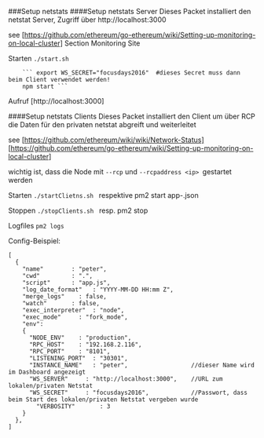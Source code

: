 ###Setup netstats
####Setup netstats Server
Dieses Packet installiert den netstat Server, Zugriff über http://localhost:3000

see
[https://github.com/ethereum/go-ethereum/wiki/Setting-up-monitoring-on-local-cluster]
    Section Monitoring Site
    
    
Starten
```./start.sh ```

        ``` export WS_SECRET="focusdays2016"  #dieses Secret muss dann beim Client verwendet werden!
        npm start ```
        
        
Aufruf
[http://localhost:3000]

####Setup netstats Clients
Dieses Packet installiert den Client um über RCP die Daten für den privaten netstat abgreift und weiterleitet

see 
[https://github.com/ethereum/wiki/wiki/Network-Status]
[https://github.com/ethereum/go-ethereum/wiki/Setting-up-monitoring-on-local-cluster]


wichtig ist, dass die Node mit ```--rcp``` und ```--rcpaddress <ip> ```gestartet werden

Starten 
```./startClietns.sh ```
respektive pm2 start app-<name>.json

Stoppen
```./stopClients.sh ```
resp. pm2 stop <name>

Logfiles
```pm2 logs ```


Config-Beispiel:
``` 
[
  {
    "name"        : "peter",
    "cwd"         : ".",
    "script"      : "app.js",
    "log_date_format"   : "YYYY-MM-DD HH:mm Z",
    "merge_logs"    : false,
    "watch"       : false,
    "exec_interpreter"  : "node",
    "exec_mode"     : "fork_mode",
    "env":
    {
      "NODE_ENV"    : "production",
      "RPC_HOST"    : "192.168.2.116",
      "RPC_PORT"    : "8101",
      "LISTENING_PORT"  : "30301",
      "INSTANCE_NAME"   : "peter",                  //dieser Name wird im Dashboard angezeigt
      "WS_SERVER"     : "http://localhost:3000",    //URL zum lokalen/privaten Netstat
      "WS_SECRET"     : "focusdays2016",            //Passwort, dass beim Start des lokalen/privaten Netstat vergeben wurde
        "VERBOSITY"       : 3
    }
  },
]
```

